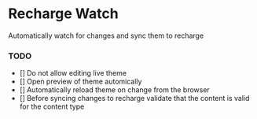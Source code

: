 # Recharge Watch
Automatically watch for changes and sync them to recharge

### TODO
- [] Do not allow editing live theme
- [] Open preview of theme automically
- [] Automatically reload theme on change from the browser
- [] Before syncing changes to recharge validate that the content is valid for the content type
